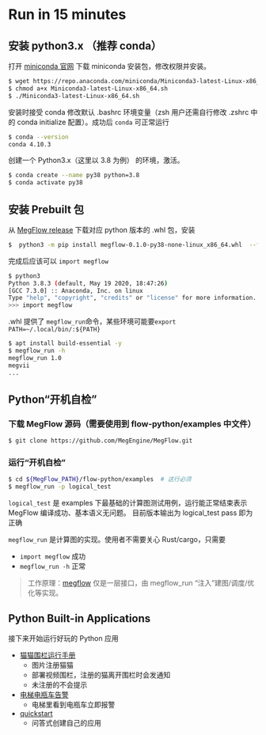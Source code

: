 # Run in 15 minutes

## 安装 python3.x （推荐 conda）

打开 [miniconda 官网](https://docs.conda.io/en/latest/miniconda.html) 下载 miniconda 安装包，修改权限并安装。

```bash
$ wget https://repo.anaconda.com/miniconda/Miniconda3-latest-Linux-x86_64.sh
$ chmod a+x Miniconda3-latest-Linux-x86_64.sh
$ ./Miniconda3-latest-Linux-x86_64.sh
```

安装时接受 conda 修改默认 .bashrc 环境变量（zsh 用户还需自行修改 .zshrc 中的 conda initialize 配置）。成功后 `conda` 可正常运行
```bash
$ conda --version
conda 4.10.3
```

创建一个 Python3.x（这里以 3.8 为例） 的环境，激活。
```bash
$ conda create --name py38 python=3.8
$ conda activate py38
```

## 安装 Prebuilt 包


从 [MegFlow release](https://github.com/MegEngine/MegFlow/releases) 下载对应 python 版本的 .whl 包，安装
```bash
$  python3 -m pip install megflow-0.1.0-py38-none-linux_x86_64.whl  --force-reinstall
```

完成后应该可以 `import megflow`
```bash
$ python3
Python 3.8.3 (default, May 19 2020, 18:47:26) 
[GCC 7.3.0] :: Anaconda, Inc. on linux
Type "help", "copyright", "credits" or "license" for more information.
>>> import megflow
```

.whl 提供了 `megflow_run`命令，某些环境可能要`export PATH=~/.local/bin/:${PATH}`

```bash
$ apt install build-essential -y
$ megflow_run -h
megflow_run 1.0
megvii
...
```

## Python“开机自检”

### 下载 MegFlow 源码（需要使用到 flow-python/examples 中文件）
```bash
$ git clone https://github.com/MegEngine/MegFlow.git
```

### 运行“开机自检”
```bash
$ cd ${MegFlow_PATH}/flow-python/examples  # 这行必须
$ megflow_run -p logical_test
```

`logical_test` 是 examples 下最基础的计算图测试用例，运行能正常结束表示 MegFlow 编译成功、基本语义无问题。
目前版本输出为 logical_test pass 即为正确

`megflow_run` 是计算图的实现。使用者不需要关心 Rust/cargo，只需要

  * `import megflow` 成功
  * `megflow_run -h` 正常

> 工作原理：[megflow](https://github.com/MegEngine/MegFlow/blob/master/flow-python/megflow/__init__.py) 仅是一层接口，由 megflow_run “注入”建图/调度/优化等实现。

## Python Built-in Applications

接下来开始运行好玩的 Python 应用

* [猫猫围栏运行手册](https://github.com/MegEngine/MegFlow/tree/master/flow-python/examples/application/cat_finder)
   * 图片注册猫猫
   * 部署视频围栏，注册的猫离开围栏时会发通知
   * 未注册的不会提示
* [电梯电瓶车告警](https://github.com/MegEngine/MegFlow/tree/master/flow-python/examples/application/electric_bicycle)
   * 电梯里看到电瓶车立即报警
* [quickstart](../03-how-to-add-my-service/01-quickstart.zh.md)
   *  问答式创建自己的应用